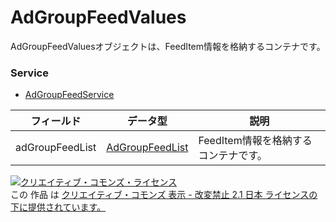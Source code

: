 # AdGroupFeedValues
AdGroupFeedValuesオブジェクトは、FeedItem情報を格納するコンテナです。
### Service
+ [AdGroupFeedService](../services/AdGroupFeedService.md)

| フィールド | データ型 | 説明 | 
|---|---|---|
| adGroupFeedList| <a href="../data/AdGroupFeedList.md">AdGroupFeedList</a>| FeedItem情報を格納するコンテナです。 |
<a rel="license" href="http://creativecommons.org/licenses/by-nd/2.1/jp/"><img alt="クリエイティブ・コモンズ・ライセンス" style="border-width:0" src="https://i.creativecommons.org/l/by-nd/2.1/jp/88x31.png" /></a><br />この 作品 は <a rel="license" href="http://creativecommons.org/licenses/by-nd/2.1/jp/">クリエイティブ・コモンズ 表示 - 改変禁止 2.1 日本 ライセンスの下に提供されています。</a>
